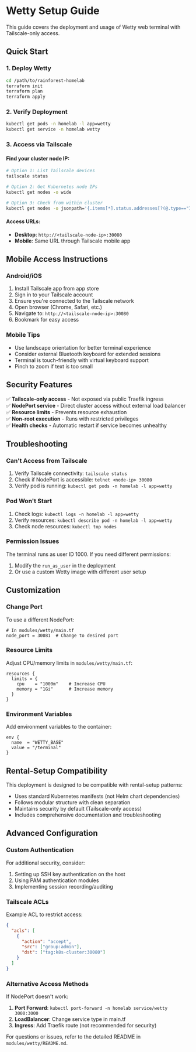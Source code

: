 # Wetty Setup Guide

This guide covers the deployment and usage of Wetty web terminal with Tailscale-only access.

## Quick Start

### 1. Deploy Wetty
```bash
cd /path/to/rainforest-homelab
terraform init
terraform plan
terraform apply
```

### 2. Verify Deployment
```bash
kubectl get pods -n homelab -l app=wetty
kubectl get service -n homelab wetty
```

### 3. Access via Tailscale

#### Find your cluster node IP:
```bash
# Option 1: List Tailscale devices
tailscale status

# Option 2: Get Kubernetes node IPs
kubectl get nodes -o wide

# Option 3: Check from within cluster
kubectl get nodes -o jsonpath='{.items[*].status.addresses[?(@.type=="InternalIP")].address}'
```

#### Access URLs:
- **Desktop**: `http://<tailscale-node-ip>:30080`
- **Mobile**: Same URL through Tailscale mobile app

## Mobile Access Instructions

### Android/iOS
1. Install Tailscale app from app store
2. Sign in to your Tailscale account
3. Ensure you're connected to the Tailscale network
4. Open browser (Chrome, Safari, etc.)
5. Navigate to: `http://<tailscale-node-ip>:30080`
6. Bookmark for easy access

### Mobile Tips
- Use landscape orientation for better terminal experience
- Consider external Bluetooth keyboard for extended sessions
- Terminal is touch-friendly with virtual keyboard support
- Pinch to zoom if text is too small

## Security Features

✅ **Tailscale-only access** - Not exposed via public Traefik ingress  
✅ **NodePort service** - Direct cluster access without external load balancer  
✅ **Resource limits** - Prevents resource exhaustion  
✅ **Non-root execution** - Runs with restricted privileges  
✅ **Health checks** - Automatic restart if service becomes unhealthy  

## Troubleshooting

### Can't Access from Tailscale
1. Verify Tailscale connectivity: `tailscale status`
2. Check if NodePort is accessible: `telnet <node-ip> 30080`
3. Verify pod is running: `kubectl get pods -n homelab -l app=wetty`

### Pod Won't Start
1. Check logs: `kubectl logs -n homelab -l app=wetty`
2. Verify resources: `kubectl describe pod -n homelab -l app=wetty`
3. Check node resources: `kubectl top nodes`

### Permission Issues
The terminal runs as user ID 1000. If you need different permissions:
1. Modify the `run_as_user` in the deployment
2. Or use a custom Wetty image with different user setup

## Customization

### Change Port
To use a different NodePort:
```hcl
# In modules/wetty/main.tf
node_port = 30081  # Change to desired port
```

### Resource Limits
Adjust CPU/memory limits in `modules/wetty/main.tf`:
```hcl
resources {
  limits = {
    cpu    = "1000m"    # Increase CPU
    memory = "1Gi"      # Increase memory
  }
}
```

### Environment Variables
Add environment variables to the container:
```hcl
env {
  name  = "WETTY_BASE"
  value = "/terminal"
}
```

## Rental-Setup Compatibility

This deployment is designed to be compatible with rental-setup patterns:
- Uses standard Kubernetes manifests (not Helm chart dependencies)
- Follows modular structure with clean separation
- Maintains security by default (Tailscale-only access)
- Includes comprehensive documentation and troubleshooting

## Advanced Configuration

### Custom Authentication
For additional security, consider:
1. Setting up SSH key authentication on the host
2. Using PAM authentication modules
3. Implementing session recording/auditing

### Tailscale ACLs
Example ACL to restrict access:
```json
{
  "acls": [
    {
      "action": "accept",
      "src": ["group:admin"],
      "dst": ["tag:k8s-cluster:30080"]
    }
  ]
}
```

### Alternative Access Methods
If NodePort doesn't work:
1. **Port Forward**: `kubectl port-forward -n homelab service/wetty 3000:3000`
2. **LoadBalancer**: Change service type in main.tf
3. **Ingress**: Add Traefik route (not recommended for security)

For questions or issues, refer to the detailed README in `modules/wetty/README.md`.